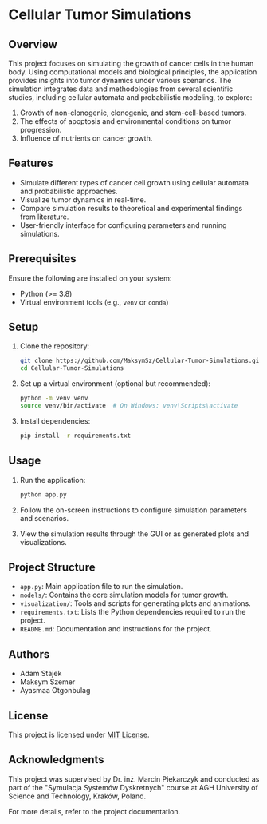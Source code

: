 # Cellular Tumor Simulations

## Overview
This project focuses on simulating the growth of cancer cells in the human body. Using computational models and biological principles, the application provides insights into tumor dynamics under various scenarios. The simulation integrates data and methodologies from several scientific studies, including cellular automata and probabilistic modeling, to explore:

1. Growth of non-clonogenic, clonogenic, and stem-cell-based tumors.
2. The effects of apoptosis and environmental conditions on tumor progression.
3. Influence of nutrients on cancer growth. 

## Features
- Simulate different types of cancer cell growth using cellular automata and probabilistic approaches.
- Visualize tumor dynamics in real-time.
- Compare simulation results to theoretical and experimental findings from literature.
- User-friendly interface for configuring parameters and running simulations.

## Prerequisites
Ensure the following are installed on your system:
- Python (>= 3.8)
- Virtual environment tools (e.g., `venv` or `conda`)

## Setup
1. Clone the repository:
   ```bash
   git clone https://github.com/MaksymSz/Cellular-Tumor-Simulations.git
   cd Cellular-Tumor-Simulations
   ```

2. Set up a virtual environment (optional but recommended):
   ```bash
   python -m venv venv
   source venv/bin/activate  # On Windows: venv\Scripts\activate
   ```

3. Install dependencies:
   ```bash
   pip install -r requirements.txt
   ```

## Usage
1. Run the application:
   ```bash
   python app.py
   ```

2. Follow the on-screen instructions to configure simulation parameters and scenarios.

3. View the simulation results through the GUI or as generated plots and visualizations.

## Project Structure
- `app.py`: Main application file to run the simulation.
- `models/`: Contains the core simulation models for tumor growth.
- `visualization/`: Tools and scripts for generating plots and animations.
- `requirements.txt`: Lists the Python dependencies required to run the project.
- `README.md`: Documentation and instructions for the project.

## Authors
- Adam Stajek
- Maksym Szemer
- Ayasmaa Otgonbulag

## License
This project is licensed under [MIT License](LICENSE).

## Acknowledgments
This project was supervised by Dr. inż. Marcin Piekarczyk and conducted as part of the "Symulacja Systemów Dyskretnych" course at AGH University of Science and Technology, Kraków, Poland.

For more details, refer to the project documentation.
